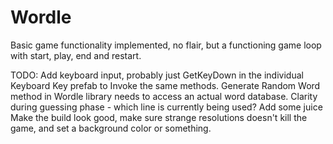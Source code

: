# Wordle

Basic game functionality implemented, no flair, but a functioning game loop with start, play, end and restart.

TODO:
Add keyboard input, probably just GetKeyDown in the individual Keyboard Key prefab to Invoke the same methods.
Generate Random Word method in Wordle library needs to access an actual word database. 
Clarity during guessing phase - which line is currently being used?
Add some juice
Make the build look good, make sure strange resolutions doesn't kill the game, and set a background color or something.
